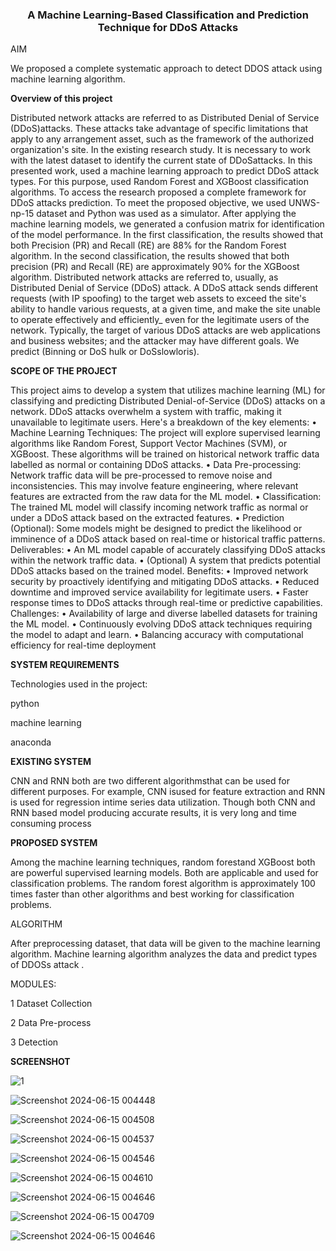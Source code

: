 ### **<div align="center">A Machine Learning-Based Classification and Prediction Technique for DDoS Attacks</div>**  
  

AIM  
  
  

 We proposed a complete systematic approach to detect DDOS attack using machine learning 
 algorithm.  
  

**Overview of this project**  
  

Distributed network attacks are referred to as Distributed Denial of Service 
(DDoS)attacks. These attacks take advantage of specific limitations that apply to any 
arrangement asset, such as the framework of the authorized organization's site. In the existing 
research study. It is necessary to work with the latest dataset to identify the current state of 
DDoSattacks. In this presented work, used a machine learning approach to predict DDoS 
attack types. For this purpose, used Random Forest and XGBoost classification algorithms. To 
access the research proposed a complete framework for DDoS attacks prediction. To meet the 
proposed objective, we used UNWS-np-15 dataset and Python was used as a simulator. After 
applying the machine learning models, we generated a confusion matrix for identification of 
the model performance. In the first classification, the results showed that both Precision (PR) 
and Recall (RE) are 88% for the Random Forest algorithm. In the second classification, the 
results showed that both precision (PR) and Recall (RE) are approximately 90% for the XGBoost 
algorithm.
Distributed network attacks are referred to, usually, as Distributed Denial of Service (DDoS) 
attack. A DDoS attack sends different requests (with IP spoofing) to the target web assets to 
exceed the site's ability to handle various requests, at a given time, and make the site unable 
to operate effectively and efficiently_ even for the legitimate users of the network. Typically, 
the target of various DDoS attacks are web applications and business websites; and the 
attacker may have different goals. We predict (Binning or DoS hulk or DoSslowloris).  
  

**SCOPE OF THE PROJECT**  
  

This project aims to develop a system that utilizes machine learning (ML) for classifying and 
predicting Distributed Denial-of-Service (DDoS) attacks on a network. DDoS attacks 
overwhelm a system with traffic, making it unavailable to legitimate users.
Here's a breakdown of the key elements:
• Machine Learning Techniques: The project will explore supervised learning 
algorithms like Random Forest, Support Vector Machines (SVM), or XGBoost. These 
algorithms will be trained on historical network traffic data labelled as normal or 
containing DDoS attacks.
• Data Pre-processing: Network traffic data will be pre-processed to remove noise and 
inconsistencies. This may involve feature engineering, where relevant features are 
extracted from the raw data for the ML model.
• Classification: The trained ML model will classify incoming network traffic as normal 
or under a DDoS attack based on the extracted features.
• Prediction (Optional): Some models might be designed to predict the likelihood or 
imminence of a DDoS attack based on real-time or historical traffic patterns.
Deliverables:
• An ML model capable of accurately classifying DDoS attacks within the network traffic 
data.
• (Optional) A system that predicts potential DDoS attacks based on the trained model.
Benefits:
• Improved network security by proactively identifying and mitigating DDoS attacks.
• Reduced downtime and improved service availability for legitimate users.
• Faster response times to DDoS attacks through real-time or predictive capabilities.
Challenges:
• Availability of large and diverse labelled datasets for training the ML model.
• Continuously evolving DDoS attack techniques requiring the model to adapt and learn.
• Balancing accuracy with computational efficiency for real-time deployment  
  

**SYSTEM REQUIREMENTS**  

Technologies used in the project:

python

machine learning

anaconda

  

**EXISTING SYSTEM**  
  

CNN and RNN both are two different
algorithmsthat can be used for different purposes.
For example, CNN isused for feature extraction
and RNN is used for regression intime series data
utilization. Though both CNN and RNN based
model producing accurate results, it is very long
and time consuming process  
  

**PROPOSED SYSTEM**  
  

Among the machine learning techniques, random
forestand XGBoost both are powerful supervised
learning models. Both are applicable and used for
classification problems. The random forest
algorithm is approximately 100 times faster than
other algorithms and best working for
classification problems.  
  

ALGORITHM

After preprocessing dataset, that data will be given
to the machine learning algorithm. Machine
learning algorithm analyzes the data and predict
types of DDOSs attack .  
  

MODULES:

1 Dataset Collection

2 Data Pre-process

3 Detection  


**SCREENSHOT**

![1](https://github.com/JonesMarteen/Predictionof-DDoS-attacks-using-machine-learning-based-approach-Computer-Science-major-project-/assets/172665407/3111add9-adfe-4f83-af2c-e7d5ade968df)

![Screenshot 2024-06-15 004448](https://github.com/JonesMarteen/Predictionof-DDoS-attacks-using-machine-learning-based-approach-Computer-Science-major-project-/assets/172665407/d83ba49c-2963-4f97-9861-6fdc95835c05)

![Screenshot 2024-06-15 004508](https://github.com/JonesMarteen/Predictionof-DDoS-attacks-using-machine-learning-based-approach-Computer-Science-major-project-/assets/172665407/7b4523ca-79be-4879-8d5b-5f635966beff)

![Screenshot 2024-06-15 004537](https://github.com/JonesMarteen/Predictionof-DDoS-attacks-using-machine-learning-based-approach-Computer-Science-major-project-/assets/172665407/1f2a202f-ef74-49df-897a-455d80f9c088)

![Screenshot 2024-06-15 004546](https://github.com/JonesMarteen/Predictionof-DDoS-attacks-using-machine-learning-based-approach-Computer-Science-major-project-/assets/172665407/90ccd9e8-a8ae-4fa6-a3b1-e1372ed5a9b3)

![Screenshot 2024-06-15 004610](https://github.com/JonesMarteen/Predictionof-DDoS-attacks-using-machine-learning-based-approach-Computer-Science-major-project-/assets/172665407/84fa5ba4-d52e-4453-a72c-dc8324d9dc84)

![Screenshot 2024-06-15 004646](https://github.com/JonesMarteen/Predictionof-DDoS-attacks-using-machine-learning-based-approach-Computer-Science-major-project-/assets/172665407/6b860e38-7235-42a5-8881-fbbe99f776c6)

![Screenshot 2024-06-15 004709](https://github.com/JonesMarteen/Predictionof-DDoS-attacks-using-machine-learning-based-approach-Computer-Science-major-project-/assets/172665407/21cade63-ffc5-4957-82f9-09512749c1c8)

![Screenshot 2024-06-15 004646](https://github.com/JonesMarteen/Predictionof-DDoS-attacks-using-machine-learning-based-approach-Computer-Science-major-project-/assets/172665407/e840e662-c91e-45f8-9409-60c5eba8e9ab)


